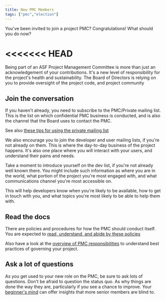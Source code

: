```yaml
---
title: New PMC Members
tags: ["pmc","election"]
---
```


You've been invited to join a project PMC? Congratulations! What should
you do now?

<<<<<<< HEAD
=======
Being part of an ASF Project Management Committee is more than just an
acknowledgement of your contributions. It's a new level of
responsibility for the project's health and sustainability. The Board of
Directors is relying on you to provide oversight of the project code,
and project community

## Join the conversation

If you haven't already, you need to subscribe to the PMC/Private mailing
list. This is the list on which confidential PMC business is conducted,
and is also the channel that the Board uses to contact the PMC.

See also [these tips for using the private mailing
list](https://community.apache.org/pmc/responsibilities.html#conducting-business)

We also encourage you to join the developer and user mailing lists, if
you're not already on them. This is where the day-to-day business of the
project happens. It's also one place where you will interact with your
users, and understand their pains and needs.

Take a moment to introduce yourself on the dev list, if you're not
already well known there. You might include such information as where
you are in the world, what portion of the project you're most engaged
with, and what communications channel you're most accessible on.

This will help developers know when you're likely to be available, how
to get in touch with you, and what topics you're most likely to be able
to help them with.

## Read the docs

There are policies and procedures for how the PMC should conduct itself.
You are expected to [read, understand, and abide by these 
policies](https://www.apache.org/dev/pmc.html#policy)

Also have a look at the [overview of PMC 
responsibilities](https://community.apache.org/pmc/responsibilities.html) to 
understand best practices of governing your project.

## Ask a lot of questions

As you get used to your new role on the PMC, be sure to ask lots of
questions. Don't be afraid to question the status quo. As why things are
done the way they are, particularly if you see a chance to improve.
Your [beginner's mind](https://en.wikipedia.org/wiki/Shoshin) can offer
insights that more senior members are blind to.


